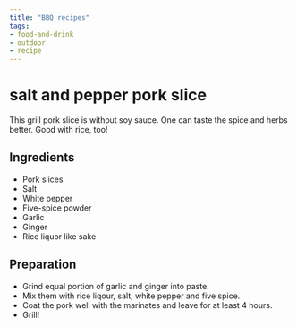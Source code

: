 ```yaml
---
title: "BBQ recipes"
tags:
- food-and-drink
- outdoor
- recipe
---
```


# salt and pepper pork slice
This grill pork slice is without soy sauce. One can taste the spice and herbs better. Good with rice, too!

## Ingredients
- Pork slices
- Salt
- White pepper
- Five-spice powder
- Garlic
- Ginger
- Rice liquor like sake

## Preparation
- Grind equal portion of garlic and ginger into paste.
- Mix them with rice liqour, salt, white pepper and five spice.
- Coat the pork well with the marinates and leave for at least 4 hours.
- Grill!
